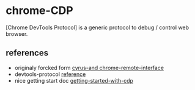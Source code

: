# chrome-CDP

[Chrome DevTools Protocol] is a generic protocol to debug / control web browser.

## references

- originaly forcked form [cyrus-and chrome-remote-interface](https://github.com/cyrus-and/chrome-remote-interface)
- devtools-protocol [reference](https://chromedevtools.github.io/devtools-protocol/)
- nice getting start doc [getting-started-with-cdp](https://github.com/aslushnikov/getting-started-with-cdp)